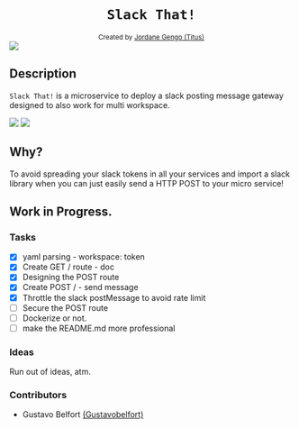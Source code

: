 <h1 align="center"><code>Slack That!</code></h1>

<div align="center">
  <sub>Created by <a href="">Jordane Gengo (Titus)</a></sub>
</div>
<img src="https://goreportcard.com/badge/github.com/jgengo/slack_that" />

## Description

`Slack That!` is a microservice to deploy a slack posting message gateway designed to also work for multi workspace.

<img src="https://github.com/jgengo/slack_that/raw/master/static/slackthat_diagram.png" />
<img src="https://api.travis-ci.com/jgengo/slack_that.svg" />

## Why?

To avoid spreading your slack tokens in all your services and import a slack library when you can just easily send a HTTP POST to your micro service!

## Work in Progress.

### Tasks 

- [x] yaml parsing - workspace: token
- [x] Create GET / route - doc
- [x] Designing the POST route
- [x] Create POST / - send message
- [x] Throttle the slack postMessage to avoid rate limit
- [ ] Secure the POST route
- [ ] Dockerize or not.
- [ ] make the README.md more professional

### Ideas

Run out of ideas, atm.

### Contributors

- Gustavo Belfort <a href="https://github.com/Gustavobelfort">(Gustavobelfort)</a>
